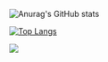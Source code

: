 
![Anurag's GitHub stats](https://github-readme-stats.vercel.app/api?username=liangcheng133&count_private=true&layout=compact)

[![Top Langs](https://github-readme-stats.vercel.app/api/top-langs/?username=liangcheng133&layout=compact)](https://github.com/anuraghazra/github-readme-stats)

<a href="https://github.com/anuraghazra/github-readme-stats">
  <img align="center" src="https://github-readme-stats.vercel.app/api/pin/?username=liangcheng133&repo=raindrop-web-manage" />
</a>
